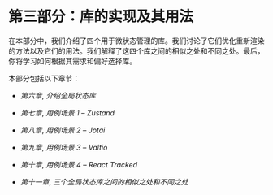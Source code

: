 # 第三部分：库的实现及其用法

在本部分中，我们介绍了四个用于微状态管理的库。我们讨论了它们优化重新渲染的方法以及它们的用法。我们解释了这四个库之间的相似之处和不同之处。最后，你将学习如何根据其需求和偏好选择库。

本部分包括以下章节：

+   *第六章*, *介绍全局状态库*

+   *第七章*, *用例场景 1 – Zustand*

+   *第八章*, *用例场景 2 – Jotai*

+   *第九章*, *用例场景 3 – Valtio*

+   *第十章*, *用例场景 4 – React Tracked*

+   *第十一章*, *三个全局状态库之间的相似之处和不同之处*
